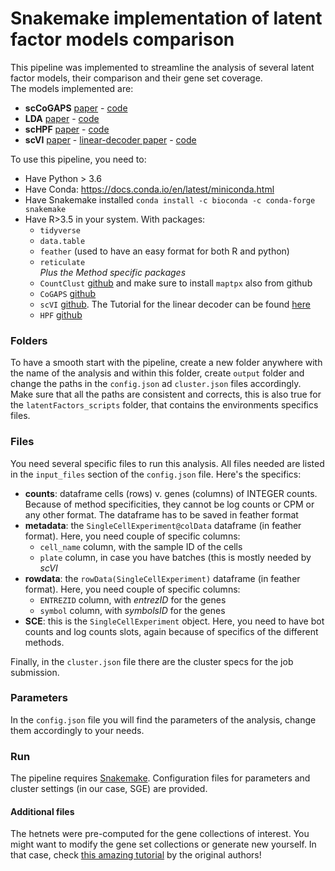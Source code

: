 # Snakemake implementation of latent factor models comparison

This pipeline was implemented to streamline the analysis of several latent factor models, their comparison and their gene set coverage.  
The models implemented are:
* **scCoGAPS** <a href="https://www.cell.com/cell-systems/fulltext/S2405-4712(19)30146-2">paper</a> - [code](https://github.com/FertigLab/CoGAPS)  
* **LDA** [paper](https://www.biorxiv.org/content/10.1101/461228v2) - [code](https://github.com/kkdey/CountClust)  
* **scHPF** [paper](http://msb.embopress.org/content/15/2/e8557) - [code](https://github.com/simslab/scHPF)  
* **scVI** [paper](https://www.nature.com/articles/s41592-018-0229-2) - [linear-decoder paper](https://www.biorxiv.org/content/10.1101/737601v1) - [code](https://github.com/YosefLab/scVI)

To use this pipeline, you need to:
* Have Python > 3.6
* Have Conda: https://docs.conda.io/en/latest/miniconda.html
* Have Snakemake installed `conda install -c bioconda -c conda-forge snakemake`
* Have R>3.5 in your system. With packages:
  * `tidyverse`
  * `data.table`
  * `feather` (used to have an easy format for both R and python)
  * `reticulate`   
    *Plus the Method specific packages*
  * `CountClust` [github](https://github.com/kkdey/CountClust) and make sure to install `maptpx` also from github
  * `CoGAPS` [github](https://github.com/FertigLab/CoGAPS)
  * `scVI` [github](https://github.com/YosefLab/scVI). The Tutorial for the linear decoder can be found [here](https://nbviewer.jupyter.org/github/YosefLab/scVI/blob/master/tests/notebooks/linear_decoder.ipynb)
  * `HPF` [github](https://github.com/simslab/scHPF)

### Folders
To have a smooth start with the pipeline, create a new folder anywhere with the name of the analysis and within this folder, create `output` folder and change the paths in the `config.json` ad `cluster.json` files accordingly. Make sure that all the paths are consistent and corrects, this is also true for the `latentFactors_scripts` folder, that contains the environments specifics files.

### Files
You need several specific files to run this analysis. All files needed are listed in the `input_files` section of the `config.json` file. Here's the specifics:
* **counts**: dataframe cells (rows) v. genes (columns) of INTEGER counts. Because of method specificities, they cannot be log counts or CPM or any other format. The dataframe has to be saved in feather format
* **metadata**: the `SingleCellExperiment@colData` dataframe (in feather format). Here, you need couple of specific columns:
  * `cell_name` column, with the sample ID of the cells
  * `plate` column, in case you have batches (this is mostly needed by *scVI*
* **rowdata**: the `rowData(SingleCellExperiment)` dataframe (in feather format). Here, you need couple of specific columns:
  * `ENTREZID` column, with *entrezID* for the genes
  * `symbol` column, with *symbolsID* for the genes
* **SCE**: this is the `SingleCellExperiment` object. Here, you need to have bot counts and log counts slots, again because of specifics of the different methods.

Finally, in the `cluster.json` file there are the cluster specs for the job submission.

### Parameters
In the `config.json` file you will find the parameters of the analysis, change them accordingly to your needs.  

### Run
The pipeline requires [Snakemake](https://snakemake.readthedocs.io/en/stable/). Configuration files for parameters and cluster settings (in our case, SGE) are provided.

#### Additional files
The hetnets were pre-computed for the gene collections of interest. You might want to modify the gene set collections or generate new yourself. In that case, check [this amazing tutorial](https://github.com/greenelab/BioBombe/tree/master/3.build-hetnets) by the original authors!

